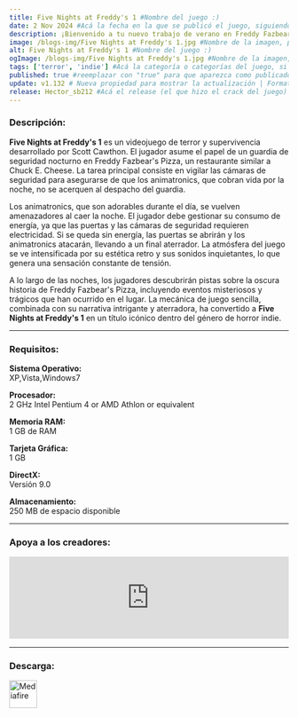 ```yaml
---
title: Five Nights at Freddy's 1 #Nombre del juego :)
date: 2 Nov 2024 #Acá la fecha en la que se publicó el juego, siguiendo este formato: Dia "30", Mes "Oct", Año "2024" = como debe quedar: 30 Oct 2024
description: ¡Bienvenido a tu nuevo trabajo de verano en Freddy Fazbear's Pizza, donde tanto niños como padres vienen a disfrutar de entretenimiento y comida! La atracción principal es Freddy Fazbear, por supuesto, y sus dos amigos. ¡Son robots animatrónicos, programados para complacer a las multitudes! #Acá una mini descripción del juego
image: /blogs-img/Five Nights at Freddy's 1.jpg #Nombre de la imagen, por lo general es exactamente el mismo nombre que el juego excluyendo lo ":" (Dos puntos)
alt: Five Nights at Freddy's 1 #Nombre del juego :)
ogImage: /blogs-img/Five Nights at Freddy's 1.jpg #Nombre de la imagen, por lo general es exactamente el mismo nombre que el juego excluyendo lo ":" (Dos puntos)
tags: ['terror', 'indie'] #Acá la categoría o categorías del juego, si es más de una se coloca en este formato: ['categoría1', 'categoría2']
published: true #reemplazar con "true" para que aparezca como publicado
update: v1.132 # Nueva propiedad para mostrar la actualización | Formato: v1.0.0
release: Hector_sb212 #Acá el release (el que hizo el crack del juego) | Formato: Nicolhetti
---
```


<!--En VSCode seleccionando una palabra, por ejemplo: "Five Nights at Freddy's 1" y apretando Ctrl+F2 se seleccionan todas las palabras iguales-->

### Descripción:
**Five Nights at Freddy's 1** es un videojuego de terror y supervivencia desarrollado por Scott Cawthon. El jugador asume el papel de un guardia de seguridad nocturno en Freddy Fazbear's Pizza, un restaurante similar a Chuck E. Cheese. La tarea principal consiste en vigilar las cámaras de seguridad para asegurarse de que los animatronics, que cobran vida por la noche, no se acerquen al despacho del guardia. 

Los animatronics, que son adorables durante el día, se vuelven amenazadores al caer la noche. El jugador debe gestionar su consumo de energía, ya que las puertas y las cámaras de seguridad requieren electricidad. Si se queda sin energía, las puertas se abrirán y los animatronics atacarán, llevando a un final aterrador. La atmósfera del juego se ve intensificada por su estética retro y sus sonidos inquietantes, lo que genera una sensación constante de tensión.

A lo largo de las noches, los jugadores descubrirán pistas sobre la oscura historia de Freddy Fazbear's Pizza, incluyendo eventos misteriosos y trágicos que han ocurrido en el lugar. La mecánica de juego sencilla, combinada con su narrativa intrigante y aterradora, ha convertido a **Five Nights at Freddy's 1** en un título icónico dentro del género de horror indie.

<!--Prompt para Chat-GPT: Hazme una descripción para el juego "Five Nights at Freddy's 1" y cada que menciones "Five Nights at Freddy's 1" ponlo en negrita -->

---

### Requisitos:
**Sistema Operativo:**  
XP,Vista,Windows7

**Procesador:**  
2 GHz Intel Pentium 4 or AMD Athlon or equivalent

**Memoria RAM:**  
1 GB de RAM

**Tarjeta Gráfica:**  
1 GB

**DirectX:**  
Versión 9.0

**Almacenamiento:**  
250 MB de espacio disponible

<!--Si falta o sobra un requisito se quita o se agrega manteniendo el mismo formato-->

---

### Apoya a los creadores:
<iframe src="https://store.steampowered.com/widget/319510/" frameborder="0" style="background-color: transparent; width: 100% !important; aspect-ratio: 646 / 190;"></iframe>

<!--Reemplazar los numeros (AppID) del juego (en este caso 2668510) por el numero (AppID) correspondiente con el juego a publicar-->
<!--El AppID se encuentra en la URL del Juego en Steam-->

---

### Descarga:

[<img src="https://gist.github.com/cxmeel/0dbc95191f239b631c3874f4ccf114e2/raw/download.svg" alt="Mediafire" height="50" />](https://www.mediafire.com/file/tpvrsoj6204b4cw/Five_Nights_at_Freddy%2527s.zip/file)

<!-- # se debe reemplazar por el link de descarga-->

<!--NOMBRE-DEL-SERVICIO se debe reemplazar por el servicio donde está subido el juego-->